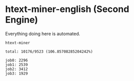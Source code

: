 # htext-miner-english (Second Engine)

Everything doing here is automated.

```
htext-miner

total: 10176/9523 (106.85708285204242%)

job0: 2296
job1: 2539
job2: 3412
job3: 1929
```